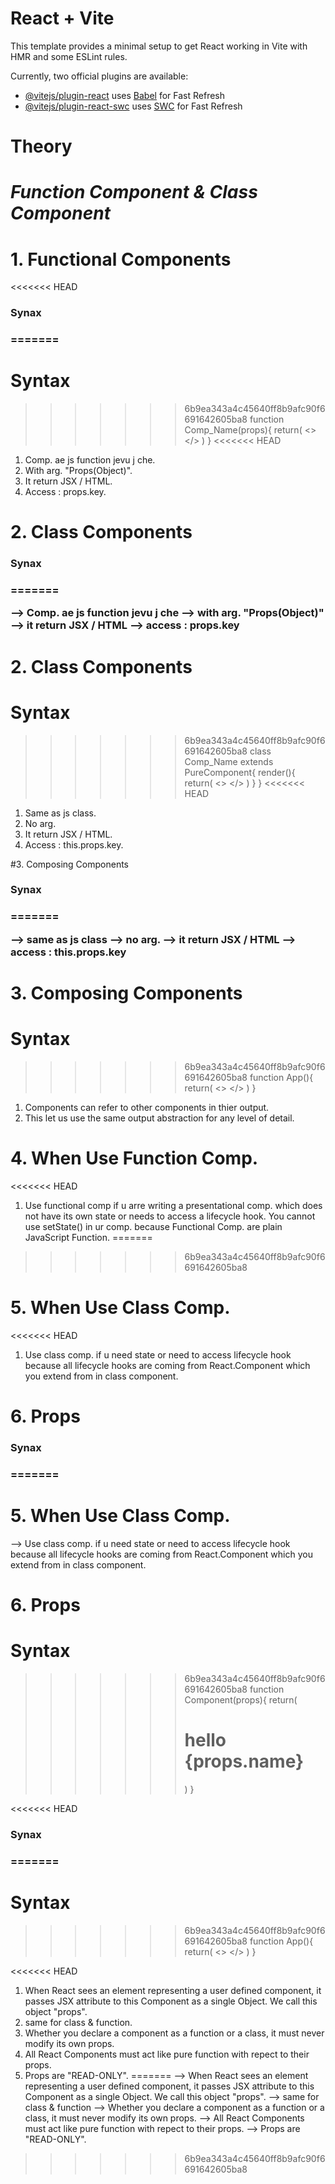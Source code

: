 # React + Vite

This template provides a minimal setup to get React working in Vite with HMR and some ESLint rules.

Currently, two official plugins are available:

- [@vitejs/plugin-react](https://github.com/vitejs/vite-plugin-react/blob/main/packages/plugin-react/README.md) uses [Babel](https://babeljs.io/) for Fast Refresh
- [@vitejs/plugin-react-swc](https://github.com/vitejs/vite-plugin-react-swc) uses [SWC](https://swc.rs/) for Fast Refresh


# Theory

# _Function Component & Class Component_

# 1. Functional Components

<<<<<<< HEAD
<h3> Synax <h3>

=======
# Syntax
>>>>>>> 6b9ea343a4c45640ff8b9afc90f6691642605ba8
function Comp_Name(props){
        return(
            <>
            </>
        )
    }
<<<<<<< HEAD

1. Comp. ae js function jevu j che.
2. With arg. "Props(Object)".
3. It return JSX / HTML. 
4. Access : props.key.

# 2. Class Components

<h3> Synax <h3>

=======
    
--> Comp. ae js function jevu j che
--> with arg. "Props(Object)"
--> it return JSX / HTML 
--> access : props.key

# 2. Class Components

# Syntax
>>>>>>> 6b9ea343a4c45640ff8b9afc90f6691642605ba8
class Comp_Name extends PureComponent{
        render(){
            return(
                <>
                </>
            )
        }
    }
<<<<<<< HEAD

1. Same as js class.
2. No arg.
3. It return JSX / HTML.
4. Access : this.props.key.

#3. Composing Components

<h3> Synax <h3>

=======
    
--> same as js class
--> no arg.
--> it return JSX / HTML
--> access : this.props.key

# 3. Composing Components

# Syntax
>>>>>>> 6b9ea343a4c45640ff8b9afc90f6691642605ba8
function App(){
    return(
        <>
        <Component/>
        <Component/>
        <Component/>
        <Component/>
        </>
    )
}

1. Components can refer to other components in thier output.
2. This let us use the same output abstraction for any level of detail.

# 4. When Use Function Comp.
<<<<<<< HEAD

1. Use functional comp if u arre writing a presentational comp. which does not have its own state or needs to access a lifecycle hook. You cannot use setState() in ur comp. because Functional Comp. are plain JavaScript Function.
=======
>>>>>>> 6b9ea343a4c45640ff8b9afc90f6691642605ba8

# 5. When Use Class Comp.

<<<<<<< HEAD
1. Use class comp. if u need state or need to access lifecycle hook because all lifecycle hooks are coming from React.Component which you extend from in class component.

# 6. Props

<h3> Synax <h3>

=======
# 5. When Use Class Comp.

--> Use class comp. if u need state or need to access lifecycle hook because all lifecycle hooks are coming from React.Component which you extend from in class component.

# 6. Props

# Syntax
>>>>>>> 6b9ea343a4c45640ff8b9afc90f6691642605ba8
function Component(props){
    return(
        <h1> hello {props.name} </h1>
    )
}

<<<<<<< HEAD
<h3> Synax <h3>

=======
# Syntax
>>>>>>> 6b9ea343a4c45640ff8b9afc90f6691642605ba8
function App(){
    return(
        <>
        <Component name="Yash"/>
        </>
    )
}

<<<<<<< HEAD
1. When React sees an element representing a user defined component, it passes JSX attribute to this Component as a single Object. We call this object "props".
2. same for class & function.
3. Whether you declare a component as a function or a class, it must never modify its own props.
4. All React Components must act like pure function with repect to their props.
5. Props are "READ-ONLY".
=======
--> When React sees an element representing a user defined component, it passes JSX attribute to this Component as a single Object. We call this object "props".
--> same for class & function
--> Whether you declare a component as a function or a class, it must never modify its own props.
--> All React Components must act like pure function with repect to their props.
--> Props are "READ-ONLY".
>>>>>>> 6b9ea343a4c45640ff8b9afc90f6691642605ba8
